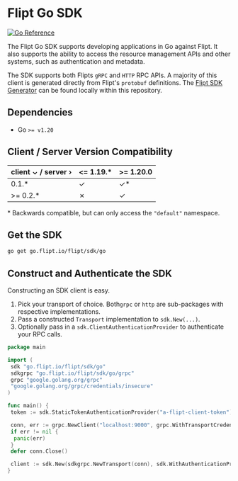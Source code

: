 # Flipt Go SDK

[![Go Reference](https://pkg.go.dev/badge/go.flipt.io/flipt/sdk/go.svg)](https://pkg.go.dev/go.flipt.io/flipt/sdk/go)

The Flipt Go SDK supports developing applications in Go against Flipt.
It also supports the ability to access the resource management APIs and other systems, such as authentication and metadata.

The SDK supports both Flipts `gRPC` and `HTTP` RPC APIs.
A majority of this client is generated directly from Flipt's `protobuf` definitions.
The [Flipt SDK Generator](../../internal/cmd/protoc-gen-go-flipt-sdk/) can be found locally within this repository.

## Dependencies

- Go `>= v1.20`

## Client / Server Version Compatibility

| client ⌄ / server › | <= 1.19.\* | >= 1.20.0 |
| ------------------- | ---------- | --------- |
| 0.1.\*              |          ✓ |       ✓\* |
| >= 0.2.\*           |          ✗ |         ✓ |

\* Backwards compatible, but can only access the `"default"` namespace.

## Get the SDK

```sh
go get go.flipt.io/flipt/sdk/go
```

## Construct and Authenticate the SDK

Constructing an SDK client is easy.

1. Pick your transport of choice. Both`grpc` or `http` are sub-packages with respective implementations.
2. Pass a constructed `Transport` implementation to `sdk.New(...)`.
3. Optionally pass in a `sdk.ClientAuthenticationProvider` to authenticate your RPC calls.

```go
package main

import (
 sdk "go.flipt.io/flipt/sdk/go"
 sdkgrpc "go.flipt.io/flipt/sdk/go/grpc"
 grpc "google.golang.org/grpc"
 "google.golang.org/grpc/credentials/insecure"
)

func main() {
 token := sdk.StaticTokenAuthenticationProvider("a-flipt-client-token")

 conn, err := grpc.NewClient("localhost:9000", grpc.WithTransportCredentials(insecure.NewCredentials()))
 if err != nil {
  panic(err)
 }
 defer conn.Close()

 client := sdk.New(sdkgrpc.NewTransport(conn), sdk.WithAuthenticationProvider(token))
}
```

